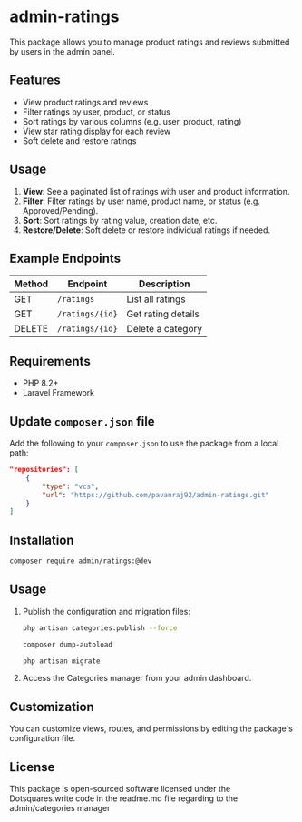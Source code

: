 # admin-ratings

This package allows you to manage product ratings and reviews submitted by users in the admin panel.

## Features

- View product ratings and reviews
- Filter ratings by user, product, or status
- Sort ratings by various columns (e.g. user, product, rating)
- View star rating display for each review
- Soft delete and restore ratings

## Usage

1. **View**: See a paginated list of ratings with user and product information.
2. **Filter**: Filter ratings by user name, product name, or status (e.g. Approved/Pending).
3. **Sort**: Sort ratings by rating value, creation date, etc.
4. **Restore/Delete**: Soft delete or restore individual ratings if needed.

## Example Endpoints

| Method | Endpoint       | Description         |
|--------|----------------|---------------------|
| GET    | `/ratings`     | List all ratings    |
| GET    | `/ratings/{id}`| Get rating details  |
| DELETE | `/ratings/{id}`| Delete a category   |

## Requirements

- PHP 8.2+
- Laravel Framework

## Update `composer.json` file

Add the following to your `composer.json` to use the package from a local path:

```json
"repositories": [
    {
        "type": "vcs",
        "url": "https://github.com/pavanraj92/admin-ratings.git"
    }
]
```

## Installation

```bash
composer require admin/ratings:@dev
```

## Usage

1. Publish the configuration and migration files:
    ```bash    
    php artisan categories:publish --force

    composer dump-autoload

    php artisan migrate
    ```
2. Access the Categories manager from your admin dashboard.


## Customization

You can customize views, routes, and permissions by editing the package's configuration file.


## License

This package is open-sourced software licensed under the Dotsquares.write code in the readme.md file regarding to the admin/categories manager